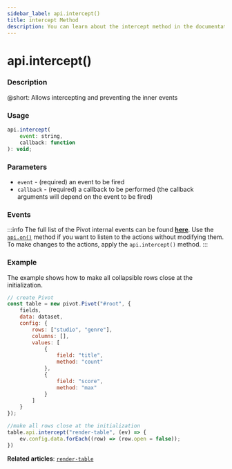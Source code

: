 ```yaml
---
sidebar_label: api.intercept()
title: intercept Method
description: You can learn about the intercept method in the documentation of the DHTMLX JavaScript Pivot library. Browse developer guides and API reference, try out code examples and live demos, and download a free 30-day evaluation version of DHTMLX Pivot.
---
```


# api.intercept()

### Description

@short: Allows intercepting and preventing the inner events

### Usage

~~~jsx
api.intercept(
    event: string,
    callback: function
): void;
~~~

### Parameters

- `event` - (required) an event to be fired 
- `callback` - (required) a callback to be performed (the callback arguments will depend on the event to be fired)

### Events

:::info
The full list of the Pivot internal events can be found [**here**](api/overview/main-overview.md/#pivot-events).
Use the [`api.on()`](/api/internal/on-method) method if you want to listen to the actions without modifying them. To make changes to the actions, apply the `api.intercept()` method.
:::

### Example

The example shows how to make all collapsible rows close at the initialization. 

~~~jsx {21-24}
// create Pivot
const table = new pivot.Pivot("#root", {
    fields,
    data: dataset,
    config: {
        rows: ["studio", "genre"],
        columns: [],
        values: [
            {
                field: "title",
                method: "count"
            },
            {
                field: "score",
                method: "max"
            }
        ]
    }
});

//make all rows close at the initialization
table.api.intercept("render-table", (ev) => {
    ev.config.data.forEach((row) => (row.open = false));
})
~~~

**Related articles**: [`render-table`](/api/events/render-table-event)
